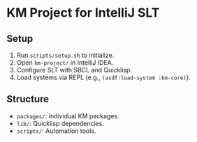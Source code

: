# KM Project for IntelliJ SLT
## Setup
1. Run `scripts/setup.sh` to initialize.
2. Open `km-project/` in IntelliJ IDEA.
3. Configure SLT with SBCL and Quicklisp.
4. Load systems via REPL (e.g., `(asdf:load-system :km-core)`).
## Structure
- `packages/`: Individual KM packages.
- `lib/`: Quicklisp dependencies.
- `scripts/`: Automation tools.